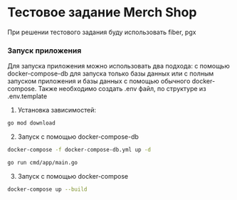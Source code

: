 # Тестовое задание Merch Shop

При решении тестового задания буду использовать fiber, pgx

### Запуск приложения

Для запуска приложения можно использовать два подхода: с помощью docker-compose-db для запуска только
базы данных или с полным запуском приложения и базы данных с помощью обычного docker-compose.
Также необходимо создать .env файл, по структуре из .env.template

1. Установка зависимостей:

```bash
go mod download
```

2. Запуск с помощью docker-compose-db

```bash
docker-compose -f docker-compose-db.yml up -d
```

```bash
go run cmd/app/main.go
```

3. Запуск с помощью docker-compose

```bash
docker-compose up --build
```